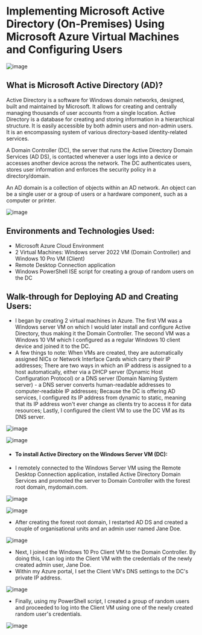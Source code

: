 <h1>Implementing Microsoft Active Directory (On-Premises) Using Microsoft Azure Virtual Machines and Configuring Users</h1>

![image](https://github.com/patrickoigwilo/ActiveDirectory/assets/162601853/0025f726-42fe-496e-abe3-e7ac219e9729)


<h2>What is Microsoft Active Directory (AD)?</h2>
Active Directory is a software for Windows domain networks, designed, built and maintained by Microsoft. It allows for creating and centrally managing thousands of user accounts from a single location. Active Directory is a database for creating and storing information in a hierarchical structure. It is easily accessible by both admin users and non-admin users. It is an encompassing system of various directory-based identity-related services. 

A Domain Controller (DC), the server that runs the Active Directory Domain Services (AD DS), is contacted whenever a user logs into a device or accesses another device across the network. The DC authenticates users, stores user information and enforces the security policy in a directory/domain.

An AD domain is a collection of objects within an AD network. An object can be a single user or a group of users or a hardware component, such as a computer or printer.

![image](https://github.com/patrickoigwilo/ActiveDirectory/assets/162601853/79d87df2-dfb8-4404-b9ca-509436f000b4)


<h2>Environments and Technologies Used:</h2>

- Microsoft Azure Cloud Environment
- 2 Virtual Machines: Windows server 2022 VM (Domain Controller) and Windows 10 Pro VM (Client)
- Remote Desktop Connection application
- Windows PowerShell ISE script for creating a group of random users on the DC

<h2>Walk-through for Deploying AD and Creating Users:</h2>

- I began by creating 2 virtual machines in Azure. The first VM was a Windows server VM on which I would later install and configure Active Directory, thus making it the Domain Controller. The second VM was a Windows 10 VM which I configured as a regular Windows 10 client device and joined it to the DC.
- A few things to note: When VMs are created, they are automatically assigned NICs or Network Interface Cards which carry their IP addresses; There are two ways in which an IP address is assigned to a host automatically, either via a DHCP server (Dynamic Host Configuration Protocol) or a DNS server (Domain Naming System server) - a DNS server converts human-readable addresses to computer-readable IP addresses; Because the DC is offering AD services, I configured its IP address from dynamic to static, meaning that its IP address won't ever change as clients try to access it for data resources; Lastly, I configured the client VM to use the DC VM as its DNS server.

![image](https://github.com/patrickoigwilo/ActiveDirectory/assets/162601853/81271f4c-4986-4efb-bd63-bf875d8854e7)

![image](https://github.com/patrickoigwilo/ActiveDirectory/assets/162601853/aa642f1f-91e5-4b4f-8699-7a4c63cb8418)

- <h4>To install Active Directory on the Windows Server VM (DC):</h4>
- I remotely connected to the Windows Server VM using the Remote Desktop Connection application, installed Active Directory Domain Services and promoted the server to Domain Controller with the forest root domain, mydomain.com.

![image](https://github.com/patrickoigwilo/ActiveDirectory/assets/162601853/51d046d7-9028-45d0-9457-14b01a71e9fb)

![image](https://github.com/patrickoigwilo/ActiveDirectory/assets/162601853/85b71e13-7395-4a50-b586-3f0e1adc954b)

- After creating the forest root domain, I restarted AD DS and created a couple of organisational units and an admin user named Jane Doe.

![image](https://github.com/patrickoigwilo/ActiveDirectory/assets/162601853/fb6aa538-c12f-46f4-8c60-807d93e78994)

- Next, I joined the Windows 10 Pro Client VM to the Domain Controller. By doing this, I can log into the Client VM with the credentials of the newly created admin user, Jane Doe.
- Within my Azure portal, I set the Client VM's DNS settings to the DC's private IP address.

![image](https://github.com/patrickoigwilo/ActiveDirectory/assets/162601853/bd55ab1b-fc7b-4d93-87d1-2d3dde106222)

- Finally, using my PowerShell script, I created a group of random users and proceeded to log into the Client VM using one of the newly created random user's credentials.

![image](https://github.com/patrickoigwilo/ActiveDirectory/assets/162601853/9d60e8cc-837c-47aa-8738-5a078ad76ee2)
